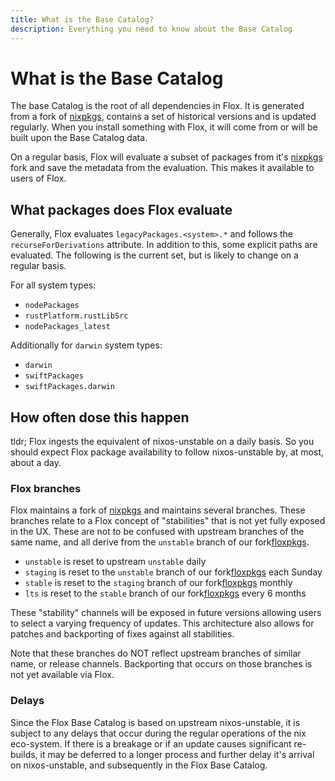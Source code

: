 ```yaml
---
title: What is the Base Catalog?
description: Everything you need to know about the Base Catalog
---
```


# What is the Base Catalog

The base Catalog is the root of all dependencies in Flox.  It is generated from
a fork of [nixpkgs][nixpkgs], contains a set of historical versions and is
updated regularly.  When you install something with Flox, it will come from or
will be built upon the Base Catalog data.

On a regular basis, Flox will evaluate a subset of packages from it's
[nixpkgs][nixpkgs] fork and save the metadata from the evaluation.  This makes
it available to users of Flox.

## What packages does Flox evaluate

Generally, Flox evaluates `legacyPackages.<system>.*` and follows the
`recurseForDerivations` attribute.  In addition to this, some explicit paths are
evaluated.  The following is the current set, but is likely to change on a
regular basis.

For all system types:

- `nodePackages`
- `rustPlatform.rustLibSrc`
- `nodePackages_latest`

Additionally for `darwin` system types:

- `darwin`
- `swiftPackages`
- `swiftPackages.darwin`

## How often dose this happen

tldr; Flox ingests the equivalent of nixos-unstable on a daily basis.  So you
should expect Flox package availability to follow nixos-unstable by, at most,
about a day.

### Flox branches

Flox maintains a fork of [nixpkgs][floxpkgs] and maintains several branches.
These branches relate to a Flox concept of "stabilities" that is not yet fully
exposed in the UX.  These are not to be confused with upstream branches of the
same name, and all derive from the `unstable` branch of our fork[floxpkgs].

- `unstable` is reset to upstream `unstable` daily
- `staging` is reset to the `unstable` branch of our fork[floxpkgs] each Sunday
- `stable` is reset to the `staging` branch of our fork[floxpkgs] monthly
- `lts` is reset to the `stable` branch of our fork[floxpkgs] every 6 months

These "stability" channels will be exposed in future versions allowing users to
select a varying frequency of updates.  This architecture also allows for
patches and backporting of fixes against all stabilities.

Note that these branches do NOT reflect upstream branches of similar name, or
release channels.  Backporting that occurs on those branches is not yet
available via Flox.

### Delays

Since the Flox Base Catalog is based on upstream nixos-unstable, it is subject
to any delays that occur during the regular operations of the nix eco-system.
If there is a breakage or if an update causes significant re-builds, it may be
deferred to a longer process and further delay it's arrival on nixos-unstable,
and subsequently in the Flox Base Catalog.

[nixpkgs]: https://github.com/NixOS/nixpkgs
[floxpkgs]: https://github.com/flox/nixpkgs

